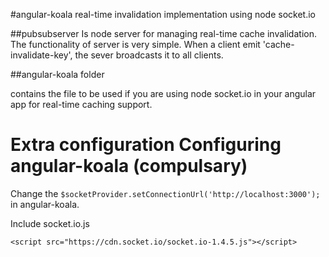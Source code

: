 #angular-koala real-time invalidation implementation using node socket.io


##pubsubserver
Is node server for managing real-time cache invalidation.
The functionality of server is very simple. When a client emit 'cache-invalidate-key', the sever broadcasts it to all clients.


##angular-koala folder

contains the file to be used if you are using node socket.io in your angular app for real-time caching support.



# Extra configuration Configuring angular-koala (compulsary)

Change the `$socketProvider.setConnectionUrl('http://localhost:3000');` in angular-koala.


Include socket.io.js

```
<script src="https://cdn.socket.io/socket.io-1.4.5.js"></script>
```
